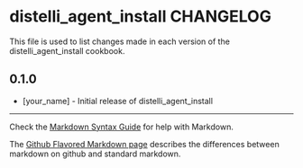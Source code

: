 distelli_agent_install CHANGELOG
================================

This file is used to list changes made in each version of the distelli_agent_install cookbook.

0.1.0
-----
- [your_name] - Initial release of distelli_agent_install

- - -
Check the [Markdown Syntax Guide](http://daringfireball.net/projects/markdown/syntax) for help with Markdown.

The [Github Flavored Markdown page](http://github.github.com/github-flavored-markdown/) describes the differences between markdown on github and standard markdown.
